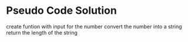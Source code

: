 # Pseudo Code Solution
create funtion with input for the number
convert the number into a string
return the length of the string